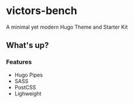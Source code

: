 # victors-bench
A minimal yet modern Hugo Theme and Starter Kit

## What's up?

### Features
- Hugo Pipes
- SASS
- PostCSS
- Lighweight